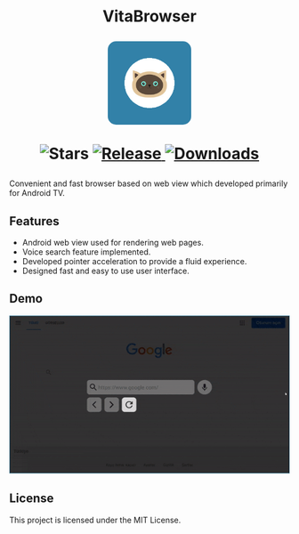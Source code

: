 <h1 align="center">
  <p>VitaBrowser</p>
  <img src="./app/src/main/res/mipmap-xhdpi/ic_launcher.png" width="150" height="150" style="border-radius:10%" alt="">
  <p align="center">
    <img src="https://img.shields.io/github/stars/mehmetumit/VitaBrowser?color=yellow" alt="Stars"/>
    <a href="https://github.com/mehmetumit/VitaBrowser/releases/">
      <img src="https://img.shields.io/github/v/release/mehmetumit/VitaBrowser" alt="Release"/>
    </a>
    <a href="https://github.com/mehmetumit/VitaBrowser/releases/">
      <img src="https://img.shields.io/github/downloads/mehmetumit/VitaBrowser/total" alt="Downloads"/>
    </a>
  </p>
</h1>

Convenient and fast browser based on web view which developed primarily for Android TV.

## Features
* Android web view used for rendering web pages.
* Voice search feature implemented.
* Developed pointer acceleration  to provide a fluid experience.
* Designed fast and easy to use user interface.
## Demo
![demonstration](https://raw.githubusercontent.com/mehmetumit/VitaBrowser/main/demo/demo.gif)
## License
This project is licensed under the MIT License.
